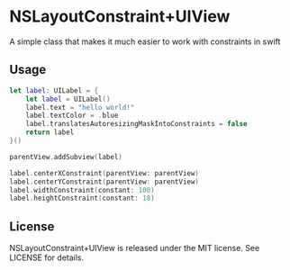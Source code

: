 # NSLayoutConstraint+UIView
A simple class that makes it much easier to work with constraints in swift

## Usage

```swift
let label: UILabel = {
    let label = UILabel()
    label.text = "hello world!"
    label.textColor = .blue
    label.translatesAutoresizingMaskIntoConstraints = false
    return label
}()

parentView.addSubview(label)

label.centerXConstraint(parentView: parentView)
label.centerYConstraint(parentView: parentView)
label.widthConstraint(constant: 100)
label.heightConstraint(constant: 18)
```

## License

NSLayoutConstraint+UIView is released under the MIT license. See LICENSE for details.
